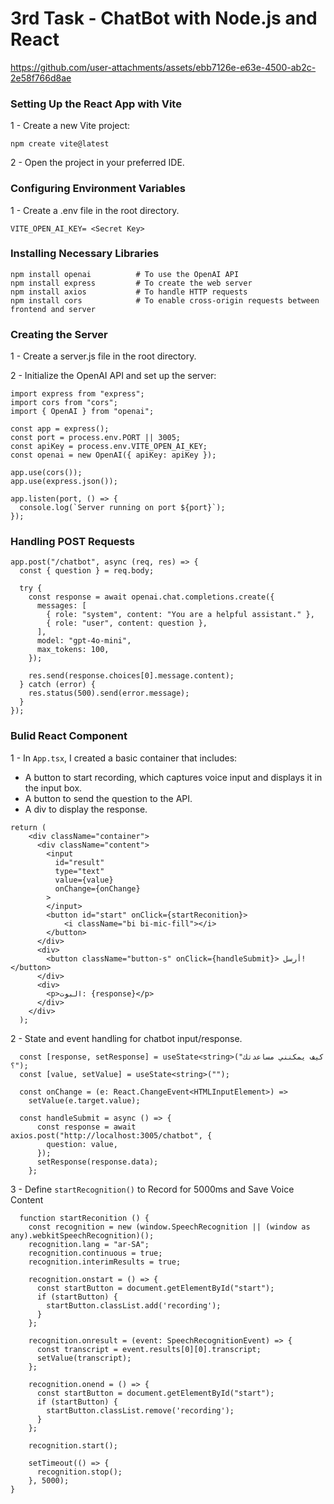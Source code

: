 # 3rd Task - ChatBot with Node.js and React


https://github.com/user-attachments/assets/ebb7126e-e63e-4500-ab2c-2e58f766d8ae


### Setting Up the React App with Vite
1 - Create a new Vite project:
  ```
  npm create vite@latest
  ```
2 - Open the project in your preferred IDE.

### Configuring Environment Variables
 1 - Create a .env file in the root directory.
  ```
  VITE_OPEN_AI_KEY= <Secret Key>
  ```
### Installing Necessary Libraries
```
npm install openai          # To use the OpenAI API
npm install express         # To create the web server
npm install axios           # To handle HTTP requests
npm install cors            # To enable cross-origin requests between frontend and server
```
### Creating the Server
1 - Create a server.js file in the root directory.

2 - Initialize the OpenAI API and set up the server:
```
import express from "express";
import cors from "cors";
import { OpenAI } from "openai";

const app = express();
const port = process.env.PORT || 3005;
const apiKey = process.env.VITE_OPEN_AI_KEY;
const openai = new OpenAI({ apiKey: apiKey });

app.use(cors());
app.use(express.json());

app.listen(port, () => {
  console.log(`Server running on port ${port}`);
});
```
### Handling POST Requests
```
app.post("/chatbot", async (req, res) => {
  const { question } = req.body;

  try {
    const response = await openai.chat.completions.create({
      messages: [
        { role: "system", content: "You are a helpful assistant." },
        { role: "user", content: question },
      ],
      model: "gpt-4o-mini",
      max_tokens: 100,
    });

    res.send(response.choices[0].message.content);
  } catch (error) {
    res.status(500).send(error.message);
  }
});

```
### Bulid React Component
1 - In `App.tsx`, I created a basic container that includes:
  * A button to start recording, which captures voice input and displays it in the input box.
  * A button to send the question to the API.
  * A div to display the response.
```
return (
    <div className="container">
      <div className="content">
        <input
          id="result"
          type="text"
          value={value}
          onChange={onChange}
        >
        </input>
        <button id="start" onClick={startReconition}>
            <i className="bi bi-mic-fill"></i>
        </button>
      </div>
      <div>
        <button className="button-s" onClick={handleSubmit}> أرسل!</button>
      </div>
      <div>
        <p>البوت: {response}</p>
      </div>
    </div>
  );
```
2 - State and event handling for chatbot input/response.
```
  const [response, setResponse] = useState<string>("كيف يمكنني مساعدتك ؟");
  const [value, setValue] = useState<string>("");

  const onChange = (e: React.ChangeEvent<HTMLInputElement>) =>
    setValue(e.target.value);

  const handleSubmit = async () => {
      const response = await axios.post("http://localhost:3005/chatbot", {
        question: value,
      });
      setResponse(response.data);
    };
```
3 - Define `startRecognition()` to Record for 5000ms and Save Voice Content
```
  function startReconition () {
    const recognition = new (window.SpeechRecognition || (window as any).webkitSpeechRecognition)();
    recognition.lang = "ar-SA";
    recognition.continuous = true;
    recognition.interimResults = true;

    recognition.onstart = () => {
      const startButton = document.getElementById("start");
      if (startButton) {
        startButton.classList.add('recording');
      }
    };

    recognition.onresult = (event: SpeechRecognitionEvent) => {
      const transcript = event.results[0][0].transcript;
      setValue(transcript);
    };

    recognition.onend = () => {
      const startButton = document.getElementById("start");
      if (startButton) {
        startButton.classList.remove('recording');
      }
    };

    recognition.start();

    setTimeout(() => {
      recognition.stop();
    }, 5000);
}
```
